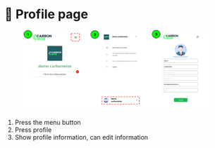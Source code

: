 # 📇 Profile page

<figure><img src="../.gitbook/assets/image (101).png" alt=""><figcaption></figcaption></figure>

1. Press the menu button
2. ﻿﻿﻿Press profile
3. ﻿﻿﻿Show profile information, can edit information
